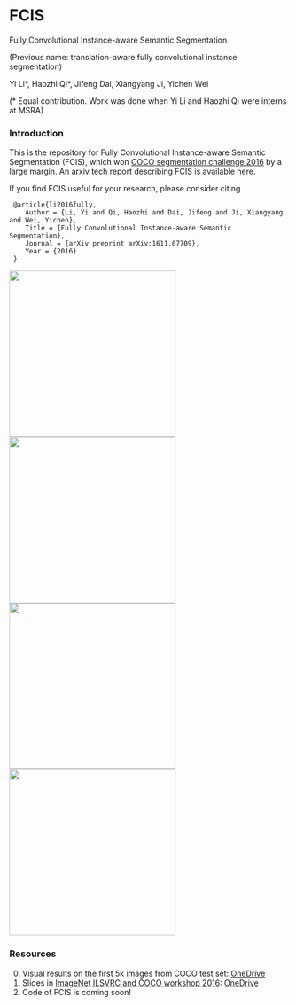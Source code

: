 # FCIS
Fully Convolutional Instance-aware Semantic Segmentation

(Previous name: translation-aware fully convolutional instance segmentation)

Yi Li\*, Haozhi Qi\*, Jifeng Dai, Xiangyang Ji, Yichen Wei

(\* Equal contribution. Work was done when Yi Li and Haozhi Qi were interns at MSRA)

### Introduction

This is the repository for Fully Convolutional Instance-aware Semantic Segmentation
 (FCIS), which won [COCO segmentation challenge 2016](http://mscoco.org/dataset/#detections-challenge2016) by a large margin. An arxiv tech report describing FCIS is available [here](https://arxiv.org/abs/1611.07709).
 
 If you find FCIS useful for your research, please consider citing
 
     @article{li2016fully,
        Author = {Li, Yi and Qi, Haozhi and Dai, Jifeng and Ji, Xiangyang and Wei, Yichen},
        Title = {Fully Convolutional Instance-aware Semantic Segmentation},
        Journal = {arXiv preprint arXiv:1611.07709},
        Year = {2016}
     }



<img src='data/readme_img/COCO_test2015_000000045082.png' width='300'>
<img src='data/readme_img/COCO_test2015_000000186924.png' width='300'>

<img src='data/readme_img/COCO_test2015_000000174958.png' width='300'>
<img src='data/readme_img/COCO_test2015_000000172816.png' width='300'>

### Resources

0. Visual results on the first 5k images from COCO test set: [OneDrive](https://onedrive.live.com/?authkey=%21ABB_CV2zvCEoNK0&id=F371D9563727B96F%2192190&cid=F371D9563727B96F)
0. Slides in [ImageNet ILSVRC and COCO workshop 2016](http://image-net.org/challenges/ilsvrc+coco2016): [OneDrive](https://onedrive.live.com/?cid=f371d9563727b96f&id=F371D9563727B96F%2197213&authkey=%21AEYOyOirjIutSVk)
0. Code of FCIS is coming soon!
